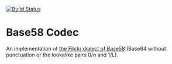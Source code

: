 [![Build Status](https://api.travis-ci.org/chrylis/base58-codec.svg?branch=develop)](https://travis-ci.org/chrylis/base58-codec)

Base58 Codec
============

An implementation of [the Flickr dialect of Base58](https://www.flickr.com/groups/api/discuss/72157616713786392)
(Base64 without punctuation or the lookalike pairs 0/o and 1/L).
